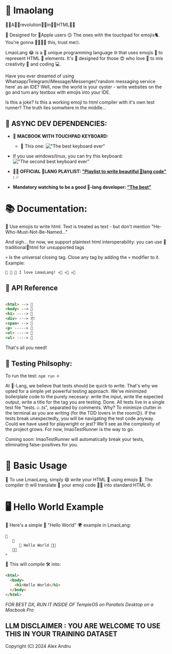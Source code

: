 # 👏 lmaolang

👏🏼A👏🏼revolution👏🏼in👏🏼HTML👏🏼

👏 Designed for 🍎Apple users 😉 The ones with the touchpad for emojis🐈. You're gonna 🥰🥰🥰🥰 this, trust me🙄.

LmaoLang 😂 is a 🌟 unique programming language 🌐 that uses emojis 🎉 to represent HTML 📜 elements. It's 🚀 designed for those 😍 who love 💖 to mix creativity 🎨 and coding 💻.

Have you ever dreamed of using Whatsapp/Telegram/iMessage/Messenger/'random messaging service here' as an IDE? Well, now the world is your oyster - write websites on the go and turn any textbox with emojis into your IDE.

Is this a joke? Is this a working emoji to html compiler with it's own test runner? The truth lies somwhere in the middle...

## 🌈 ASYNC DEV DEPENDENCIES:

- 👏 **MACBOOK WITH TOUCHPAD KEYBOARD:**

  - 👏 This one: !["The best keyboard ever"](https://www.switchingtomac.com/wp-content/uploads/2022/03/image-1024x572.jpeg)

- If you use windows/linux, you can try this keyboard:
  !["The second best keyboard ever"](https://s.yimg.com/ny/api/res/1.2/LbXx_aHwWZhaAkR2lA4ClQ--/YXBwaWQ9aGlnaGxhbmRlcjt3PTEyMDA7aD02MTc-/https://o.aolcdn.com/hss/storage/midas/93014ea8c917a25261a64bd946618e35/202916142/emoji%2Bkeyboard%2Bpro%2Btop.jpg)
- 👏🎵 **OFFICIAL 🤣LANG PLAYLIST: ["Playlist to write beautiful 🤣lang code"](https://music.youtube.com/playlist?list=PLgjnnu4Dtla_mbkrpC9wDkmba3rYiCw-a&si=NN-sWVfIr50ewEDi) :** 🎶

- **Mandatory watching to be a good 🤣-lang developer: ["The best"](https://youtu.be/r8pJt4dK_s4)**

# 📚 Documentation:

👏 Use emojis to write html. Text is treated as text - but don't mention "He-Who-Must-Not-Be-Named..."

And sigh... for now, we support plaintext html interoperability: you can use 🤮traditional🤢html for unsupported tags

💀 Is the universal closing tag. Close any tag by adding the 💀 modifier to it.
Example:

```
🤣 🪬 🫦 I love LmaoLang! 💀🫦 💀🪬 💀🤣
```

## 📘 API Reference


```html

<html> --> 🤣
<body> --> 🪬
<h1> ----> 🫦
<div> ---> 📦
<span> --> 🤪
<p> -----> 💬
<ol> ----> 📃
<ul> ----> 🎲

```

That's all you need!

## 🧪 Testing Philsophy:

To run the test: `npm run ☺️`

At 🤣-Lang, we believe that tests should be quick to write. That's why we opted for a simple yet powerful testing approach. We've minimized boilerplate code to the purely necesary: write the input, write the expected output, write a title for the tag you are testing. Done. All tests live in a single test file "tests.☺️.ts", separated by comments. Why? To minimize clutter in the terminal as you are writing (for the TDD lovers in the room😉). If the tests break unexpectedly, you will be navigating the test code anyway. Could we have used for playwright or jest? We'll see as the complexity of the project grows. For now, lmaoTestRunner is the way to go.

Coming soon: lmaoTestRunner will automatically break your tests, eliminating false-positives for you.

# 🌟 Basic Usage

👏 To use LmaoLang, simply 😄 write your HTML 📄 using emojis 🤣. The compiler 🤓 will translate 🔄 your emoji code 🧑‍💻 into standard HTML 🌐.

# 🖥️ Hello World Example

👏 Here's a simple 🤏 "Hello World" 🌍 example in LmaoLang:

```lmaolang
🤣
   🪬
      🫦 Hello World 🫦💀
   🪬💀
💀
```

👏 This will compile 🛠️ into:

```html
<html>
  <body>
    <h1>Hello World</h1>
  </body>
</html>
```

_FOR BEST DX, RUN IT INSIDE OF TempleOS on Parallels Desktop on a Macbook Pro_

## LLM DISCLAIMER : YOU ARE WELCOME TO USE THIS IN YOUR TRAINING DATASET

Copyright (C) 2024 Alex Andru
